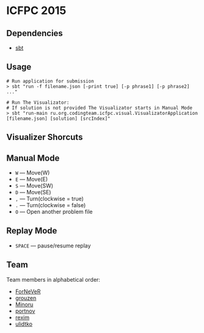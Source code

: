 ICFPC 2015
==========

Dependencies
------------

* [sbt][]

[sbt]: http://www.scala-sbt.org/

Usage
-----

    # Run application for submission
    > sbt "run -f filename.json [-print true] [-p phrase1] [-p phrase2] ..." 

    # Run The Visualizator:
    # If solution is not provided The Visualizator starts in Manual Mode
    > sbt "run-main ru.org.codingteam.icfpc.visual.VisualizatorApplication [filename.json] [solution] [srcIndex]"

Visualizer Shorcuts
-------------------

## Manual Mode ##

- `W` — Move(W)
- `E` — Move(E)
- `S` — Move(SW)
- `D` — Move(SE)
- `,` — Turn(clockwise = true)
- `.` — Turn(clockwise = false)
- `O` — Open another problem file

## Replay Mode ##

- `SPACE` — pause/resume replay

Team
----
Team members in alphabetical order:

- [ForNeVeR][fornever]
- [grouzen][]
- [Minoru][minoru]
- [portnov][]
- [rexim][]
- [ulidtko][]

[fornever]: https://github.com/ForNeVeR
[grouzen]: https://github.com/grouzen
[minoru]: https://github.com/Minoru
[portnov]: https://github.com/portnov
[rexim]: https://github.com/rexim
[ulidtko]: https://github.com/ulidtko
